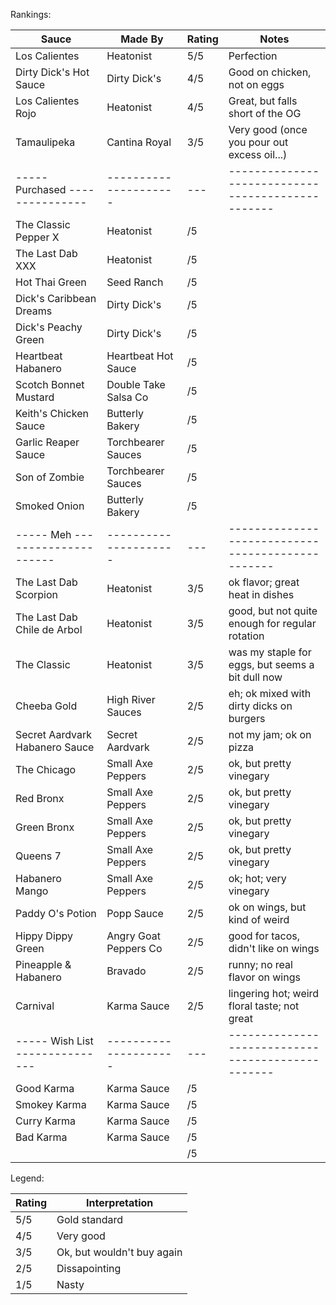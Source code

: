 Rankings:

| Sauce                           | Made By               | Rating | Notes                                          |
|---------------------------------|-----------------------|-----|---------------------------------------------------|
| Los Calientes                   | Heatonist             | 5/5 | Perfection                                        |
| Dirty Dick's Hot Sauce          | Dirty Dick's          | 4/5 | Good on chicken, not on eggs                      |
| Los Calientes Rojo              | Heatonist             | 4/5 | Great, but falls short of the OG                  |
| Tamaulipeka                     | Cantina Royal         | 3/5 | Very good (once you pour out excess oil...)       |
| ----- Purchased --------------- | --------------------- | --- | ------------------------------------------------- |
| The Classic Pepper X            | Heatonist             | /5 |  |
| The Last Dab XXX                | Heatonist             | /5 |  |
| Hot Thai Green                  | Seed Ranch            | /5 |  |
| Dick's Caribbean Dreams         | Dirty Dick's          | /5 |  |
| Dick's Peachy Green             | Dirty Dick's          | /5 |  |
| Heartbeat Habanero              | Heartbeat Hot Sauce   | /5 |  |
| Scotch Bonnet Mustard           | Double Take Salsa Co  | /5 |  |
| Keith's Chicken Sauce           | Butterly Bakery       | /5 |  |
| Garlic Reaper Sauce             | Torchbearer Sauces    | /5 |  |
| Son of Zombie                   | Torchbearer Sauces    | /5 |  |
| Smoked Onion                    | Butterly Bakery       | /5 |  |
| ----- Meh --------------------- | --------------------- | --- | ------------------------------------------------- |
| The Last Dab Scorpion           | Heatonist             | 3/5 | ok flavor; great heat in dishes                   |
| The Last Dab Chile de Arbol     | Heatonist             | 3/5 | good, but not quite enough for regular rotation   |
| The Classic                     | Heatonist             | 3/5 | was my staple for eggs, but seems a bit dull now  |
| Cheeba Gold                     | High River Sauces     | 2/5 | eh; ok mixed with dirty dicks on burgers          |
| Secret Aardvark Habanero Sauce  | Secret Aardvark       | 2/5 | not my jam; ok on pizza                           |
| The Chicago                     | Small Axe Peppers     | 2/5 | ok, but pretty vinegary                           |
| Red Bronx                       | Small Axe Peppers     | 2/5 | ok, but pretty vinegary                           |
| Green Bronx                     | Small Axe Peppers     | 2/5 | ok, but pretty vinegary                           |
| Queens 7                        | Small Axe Peppers     | 2/5 | ok, but pretty vinegary                           |
| Habanero Mango                  | Small Axe Peppers     | 2/5 | ok; hot; very vinegary                            |
| Paddy O's Potion                | Popp Sauce            | 2/5 | ok on wings, but kind of weird                    |
| Hippy Dippy Green               | Angry Goat Peppers Co | 2/5 | good for tacos, didn't like on wings              |
| Pineapple & Habanero            | Bravado               | 2/5 | runny; no real flavor on wings                    |
| Carnival                        | Karma Sauce           | 2/5 | lingering hot; weird floral taste; not great      |
| ----- Wish List --------------- | --------------------- | --- | ------------------------------------------------- |
| Good Karma                      | Karma Sauce           | /5 |  |
| Smokey Karma                    | Karma Sauce           | /5 |  |
| Curry Karma                     | Karma Sauce           | /5 |  |
| Bad Karma                       | Karma Sauce           | /5 |  |
|  |  | /5 |  |

Legend: 

| Rating | Interpretation             |
|--------|----------------------------|
| 5/5    | Gold standard              |
| 4/5    | Very good                  |
| 3/5    | Ok, but wouldn't buy again |
| 2/5    | Dissapointing              |
| 1/5    | Nasty                      |
